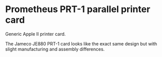 # Prometheus PRT-1 parallel printer card

Generic Apple II printer card.

The Jameco JE880 PRT-1 card looks like the exact same design but with
slight manufacturing and assembly differences.

